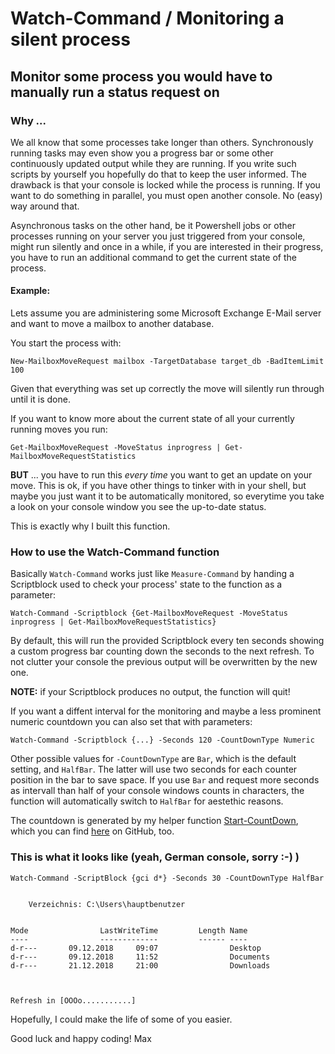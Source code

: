 # Watch-Command / Monitoring a silent process
## Monitor some process you would have to manually run a status request on



### Why ...

We all know that some processes take longer than others. Synchronously running tasks may even show you a progress bar or some other continuously updated output while they are running. If you write such scripts by yourself you hopefully do that to keep the user informed.
The drawback is that your console is locked while the process is running. If you want to do something in parallel, you must open another console. No (easy) way around that.

Asynchronous tasks on the other hand, be it Powershell jobs or other processes running on your server you just triggered from your console, might run silently and once in a while, if you are interested in their progress, you have to run an additional command to get the current state of the process.

#### Example:

Lets assume you are administering some Microsoft Exchange E-Mail server and want to move a mailbox to another database.

You start the process with:

`New-MailboxMoveRequest mailbox -TargetDatabase target_db -BadItemLimit 100`

Given that everything was set up correctly the move will silently run through until it is done.

If you want to know more about the current state of all your currently running moves you run:

`Get-MailboxMoveRequest -MoveStatus inprogress | Get-MailboxMoveRequestStatistics`

**BUT** ... you have to run this *every time* you want to get an update on your move. This is ok, if you have other things to tinker with in your shell, but maybe you just want it to be automatically monitored, so everytime you take a look on your console window you see the up-to-date status.

This is exactly why I built this function.



### How to use the Watch-Command function


Basically `Watch-Command` works just like `Measure-Command` by handing a Scriptblock used to check your process' state to the function as a parameter:

`Watch-Command -Scriptblock {Get-MailboxMoveRequest -MoveStatus inprogress | Get-MailboxMoveRequestStatistics}`

By default, this will run the provided Scriptblock every ten seconds showing a custom progress bar counting down the seconds to the next refresh. To not clutter your console the previous output will be overwritten by the new one.

**NOTE:** if your Scriptblock produces no output, the function will quit!

If you want a diffent interval for the monitoring and maybe a less prominent numeric countdown you can also set that with parameters:

`Watch-Command -Scriptblock {...} -Seconds 120 -CountDownType Numeric`

Other possible values for `-CountDownType` are `Bar`, which is the default setting, and `HalfBar`. The latter will use two seconds for each counter position in the bar to save space. If you use `Bar` and request more seconds as intervall than half of your console windows counts in characters, the function will automatically switch to `HalfBar` for aestethic reasons.

The countdown is generated by my helper function [Start-CountDown](https://otterkring.github.io/PS_Start-CountDown/), which you can find [here](https://otterkring.github.io/PS_Start-CountDown/) on GitHub, too.


### This is what it looks like (yeah, German console, sorry :-) )

    Watch-Command -ScriptBlock {gci d*} -Seconds 30 -CountDownType HalfBar


        Verzeichnis: C:\Users\hauptbenutzer
    

    Mode                LastWriteTime         Length Name
    ----                -------------         ------ ----
    d-r---       09.12.2018     09:07                Desktop
    d-r---       09.12.2018     11:52                Documents
    d-r---       21.12.2018     21:00                Downloads



    Refresh in [OOOo...........]





Hopefully, I could make the life of some of you easier.

Good luck and happy coding!
Max
